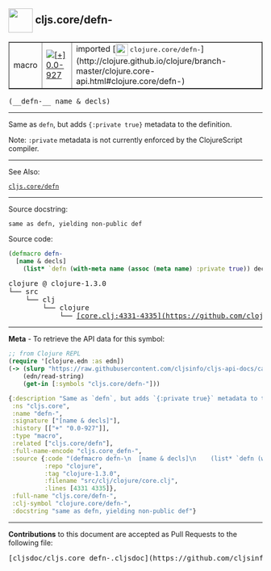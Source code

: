 ## <img width="48px" valign="middle" src="http://i.imgur.com/Hi20huC.png"> cljs.core/defn-

 <table border="1">
<tr>

<td>macro</td>
<td><a href="https://github.com/cljsinfo/cljs-api-docs/tree/0.0-927"><img valign="middle" alt="[+] 0.0-927" src="https://img.shields.io/badge/+-0.0--927-lightgrey.svg"></a> </td>
<td>
imported [<img height="24px" valign="middle" src="http://i.imgur.com/1GjPKvB.png"> <samp>clojure.core/defn-</samp>](http://clojure.github.io/clojure/branch-master/clojure.core-api.html#clojure.core/defn-)
</td>
</tr>
</table>

 <samp>
(__defn-__ name & decls)<br>
</samp>

---

Same as `defn`, but adds `{:private true}` metadata to the definition.

Note: `:private` metadata is not currently enforced by the ClojureScript
compiler.

---


See Also:

[`cljs.core/defn`](cljs.core_defn.md)<br>

---

Source docstring:

```
same as defn, yielding non-public def
```

Source code:

```clj
(defmacro defn-
  [name & decls]
    (list* `defn (with-meta name (assoc (meta name) :private true)) decls))
```

 <pre>
clojure @ clojure-1.3.0
└── src
    └── clj
        └── clojure
            └── <ins>[core.clj:4331-4335](https://github.com/clojure/clojure/blob/clojure-1.3.0/src/clj/clojure/core.clj#L4331-L4335)</ins>
</pre>


---

__Meta__ - To retrieve the API data for this symbol:

```clj
;; from Clojure REPL
(require '[clojure.edn :as edn])
(-> (slurp "https://raw.githubusercontent.com/cljsinfo/cljs-api-docs/catalog/cljs-api.edn")
    (edn/read-string)
    (get-in [:symbols "cljs.core/defn-"]))
```

```clj
{:description "Same as `defn`, but adds `{:private true}` metadata to the definition.\n\nNote: `:private` metadata is not currently enforced by the ClojureScript\ncompiler.",
 :ns "cljs.core",
 :name "defn-",
 :signature ["[name & decls]"],
 :history [["+" "0.0-927"]],
 :type "macro",
 :related ["cljs.core/defn"],
 :full-name-encode "cljs.core_defn-",
 :source {:code "(defmacro defn-\n  [name & decls]\n    (list* `defn (with-meta name (assoc (meta name) :private true)) decls))",
          :repo "clojure",
          :tag "clojure-1.3.0",
          :filename "src/clj/clojure/core.clj",
          :lines [4331 4335]},
 :full-name "cljs.core/defn-",
 :clj-symbol "clojure.core/defn-",
 :docstring "same as defn, yielding non-public def"}

```

---

__Contributions__ to this document are accepted as Pull Requests to the following file:

 <pre>
[cljsdoc/cljs.core_defn-.cljsdoc](https://github.com/cljsinfo/cljs-api-docs/blob/master/cljsdoc/cljs.core_defn-.cljsdoc)
</pre>

